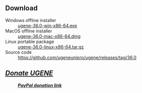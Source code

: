 <h2> Download </h2>
<dl>

<dt>Windows offline installer</dt>
<dd><a href="https://github.com/ugeneunipro/ugene/releases/download/36.0/ugene-36.0-win-x86-64.exe">ugene-36.0-win-x86-64.exe</a> </dd>

<dt>MacOS offline installer</dt>
<dd><a href="https://github.com/ugeneunipro/ugene/releases/download/36.0/ugene-36.0-mac-x86-64.dmg">ugene-36.0-mac-x86-64.dmg</a> </dd>

<dt>Linux portable package</dt>
<dd><a href="https://github.com/ugeneunipro/ugene/releases/download/36.0/ugene-36.0-linux-x86-64.tar.gz">ugene-36.0-linux-x86-64.tar.gz</a> </dd>

<dt>Source code</dt>
<dd><a href="https://github.com/ugeneunipro/ugene/releases/tag/36.0">https://github.com/ugeneunipro/ugene/releases/tag/36.0</a> </dd>

</dl>

<h2 style="text-decoration: underline; font-weight: bold; font-style: italic;"> Donate UGENE </h2>
<dl>
<dd>
    <form action="https://www.paypal.com/cgi-bin/webscr" method="post"> 
        <input type="hidden" name="cmd" value="_s-xclick">
        <input type="hidden" name="hosted_button_id" value="4YFBK5CNVTSPY">
        <input type="hidden" name="lc" value="US">
        <a style="text-decoration: underline; font-weight: bold; font-style: italic;" href="#" onclick="parentNode.submit()"> PayPal donation link </a>
    </form>
</dd>
</dl>
<br/>
<br/>
<br/>
<br/>
<br/>
<br/>
<br/>
<br/>
<br/>
<br/>
<br/>
